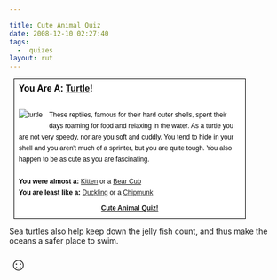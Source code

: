 ```yaml
---

title: Cute Animal Quiz
date: 2008-12-10 02:27:40
tags:
  -  quizes
layout: rut
---
```


<div style="border: 1px solid #000000; background-color: #ffffff; padding: 8px; margin: 8px; font: 12px sans-serif; color: #000000; line-height: 20px; width: 400px;">
  <div style="border: none; background-color: #ffffff; font: bold 16px sans-serif; color: #000000; margin: 0px; margin-bottom: 8px; padding: 0px;">You Are A: <b><a target="_top" href="http://www.cuteducky.com/cute_animals/turtle.html">Turtle</a></b>!</div><br />
  <img src="http://www.cuteducky.com/img/turtle.jpg" style="border: none; margin: 0px 12px 12px 0px; float: left; height: 100px width: 100px" alt="turtle"  />These reptiles, famous for their hard outer shells, spent their days roaming for food and relaxing in the water.  As a turtle you are not very speedy, nor are you soft and cuddly. You tend to hide in your shell and you aren't much of a sprinter, but you are quite tough. You also happen to be as cute as you are fascinating.<br /><br />
  <b>You were almost a:</b> <a target="_top" href="http://www.cuteducky.com/cute_animals/kitty.html">Kitten</a> or a <a target="_top" href="http://www.cuteducky.com/cute_animals/bear.html">Bear Cub</a><br />
  <b>You are least like a:</b> <a href="http://www.cuteducky.com/cute_animals/duckling.html" target="_top">Duckling</a> or a <a href="http://www.cuteducky.com/cute_animals/chip.html" target="_top">Chipmunk</a>
  <a href="http://www.cuteducky.com/cute_animal_quiz.html" style="clear: both; display: block; text-align: center; margin-top: 8px;"><b>Cute Animal Quiz!</b></a>
</div>

Sea turtles also help keep down the jelly fish count, and thus make the oceans a safer place to swim.

<font size="+3">&#x263a;</font>

